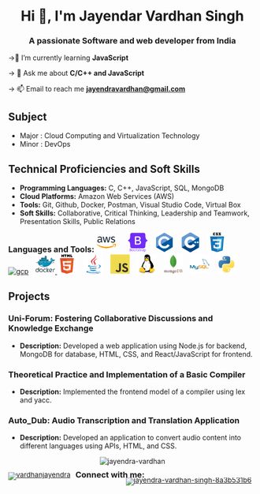 <h1 align="center">Hi 👋, I'm Jayendar Vardhan Singh</h1>
<h3 align="center">A passionate Software and web developer from India</h3>

->🌱 I’m currently learning **JavaScript**

-> 💬 Ask me about **C/C++ and JavaScript**

-> 📫 Email to reach me **jayendravardhan@gmail.com**

## Subject
  - Major : Cloud Computing and Virtualization Technology
  - Minor : DevOps

## Technical Proficiencies and Soft Skills
  - **Programming Languages:** C, C++, JavaScript, SQL, MongoDB
  - **Cloud Platforms:** Amazon Web Services (AWS)
  - **Tools:** Git, Github, Docker, Postman, Visual Studio Code, Virtual Box
  - **Soft Skills:** Collaborative, Critical Thinking, Leadership and Teamwork, Presentation Skills, Public Relations

<p align="left" style="line-height: 10px;">
    <h3 style="display: inline;">Languages and Tools:</h3>
    <a href="https://aws.amazon.com" target="_blank" rel="noreferrer"><img src="https://raw.githubusercontent.com/devicons/devicon/master/icons/amazonwebservices/amazonwebservices-original-wordmark.svg" alt="aws" width="40" height="40" style="margin-right: 20px;"/></a>
    <a href="https://getbootstrap.com" target="_blank" rel="noreferrer"><img src="https://raw.githubusercontent.com/devicons/devicon/master/icons/bootstrap/bootstrap-plain-wordmark.svg" alt="bootstrap" width="40" height="40" style="margin-right: 10px;"/></a>
    <a href="https://www.cprogramming.com/" target="_blank" rel="noreferrer"><img src="https://raw.githubusercontent.com/devicons/devicon/master/icons/c/c-original.svg" alt="c" width="40" height="40" style="margin-right: 10px;"/></a>
    <a href="https://www.w3schools.com/cpp/" target="_blank" rel="noreferrer"><img src="https://raw.githubusercontent.com/devicons/devicon/master/icons/cplusplus/cplusplus-original.svg" alt="cplusplus" width="40" height="40" style="margin-right: 10px;"/></a>
    <a href="https://www.w3schools.com/css/" target="_blank" rel="noreferrer"><img src="https://raw.githubusercontent.com/devicons/devicon/master/icons/css3/css3-original-wordmark.svg" alt="css3" width="40" height="40" style="margin-right: 10px;"/></a>
    <a href="https://cloud.google.com" target="_blank" rel="noreferrer"><img src="https://www.vectorlogo.zone/logos/google_cloud/google_cloud-icon.svg" alt="gcp" width="40" height="40" style="margin-right: 10px;"/></a>
  <a href="https://www.docker.com/" target="_blank" rel="noreferrer"> <img src="https://raw.githubusercontent.com/devicons/devicon/master/icons/docker/docker-original-wordmark.svg" alt="docker" width="40" height="40"/> </a>
    <a href="https://www.w3.org/html/" target="_blank" rel="noreferrer"><img src="https://raw.githubusercontent.com/devicons/devicon/master/icons/html5/html5-original-wordmark.svg" alt="html5" width="40" height="40" style="margin-right: 10px;"/></a>
    <a href="https://www.java.com" target="_blank" rel="noreferrer"><img src="https://raw.githubusercontent.com/devicons/devicon/master/icons/java/java-original.svg" alt="java" width="40" height="40" style="margin-right: 10px;"/></a>
    <a href="https://developer.mozilla.org/en-US/docs/Web/JavaScript" target="_blank" rel="noreferrer"><img src="https://raw.githubusercontent.com/devicons/devicon/master/icons/javascript/javascript-original.svg" alt="javascript" width="40" height="40" style="margin-right: 10px;"/></a>
    <a href="https://www.linux.org/" target="_blank" rel="noreferrer"><img src="https://raw.githubusercontent.com/devicons/devicon/master/icons/linux/linux-original.svg" alt="linux" width="40" height="40" style="margin-right: 10px;"/></a>
    <a href="https://www.mongodb.com/" target="_blank" rel="noreferrer"><img src="https://raw.githubusercontent.com/devicons/devicon/master/icons/mongodb/mongodb-original-wordmark.svg" alt="mongodb" width="40" height="40" style="margin-right: 10px;"/></a>
    <a href="https://www.mysql.com/" target="_blank" rel="noreferrer"><img src="https://raw.githubusercontent.com/devicons/devicon/master/icons/mysql/mysql-original-wordmark.svg" alt="mysql" width="40" height="40" style="margin-right: 10px;"/></a>
    <a href="https://www.python.org" target="_blank" rel="noreferrer"><img src="https://raw.githubusercontent.com/devicons/devicon/master/icons/python/python-original.svg" alt="python" width="40" height="40" style="margin-right: 10px;"/></a><br>
  <a style="center"><div data-iframe-width="150" data-iframe-height="270" data-share-badge-id="79eda0fb-27c9-4008-a018-c2e8f0277fff" data-share-badge-host="https://www.credly.com"></div><script type="text/javascript" async src="//cdn.credly.com/assets/utilities/embed.js"></script></a>
</p>


## Projects
  ### Uni-Forum: Fostering Collaborative Discussions and Knowledge Exchange
  - **Description:** Developed a web application using Node.js for backend, MongoDB for database, HTML, CSS, and React/JavaScript for frontend.
  
  ### Theoretical Practice and Implementation of a Basic Compiler
  - **Description:** Implemented the frontend model of a compiler using lex and yacc.
  
  ### Auto_Dub: Audio Transcription and Translation Application
  - **Description:** Developed an application to convert audio content into different languages using APIs, HTML, and CSS.

<div style="width: 50%; margin: 0 auto;">
    <p align="center">
        <img src="https://github-readme-stats.vercel.app/api/top-langs?username=jayendra-vardhan&show_icons=true&locale=en&layout=compact" alt="jayendra-vardhan" />
    </p>
</div>


<div style="line-height: 10px;">
    <h3 style="display: inline;">Connect with me:</h3>
    <a href="https://twitter.com/vardhanjayendra" target="blank" style="float: left; margin-right: 10px;"><img src="https://raw.githubusercontent.com/rahuldkjain/github-profile-readme-generator/master/src/images/icons/Social/twitter.svg" alt="vardhanjayendra" height="30" width="40" /></a>
    <a href="https://linkedin.com/in/jayendra-vardhan-singh-8a3b531b6" target="blank" style="float: right; margin-right: 10px;"><img src="https://raw.githubusercontent.com/rahuldkjain/github-profile-readme-generator/master/src/images/icons/Social/linked-in-alt.svg" alt="jayendra-vardhan-singh-8a3b531b6" height="30" width="40" /></a>
</div>
